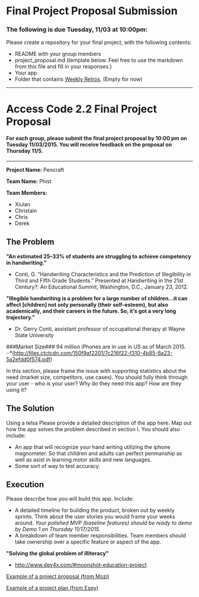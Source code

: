 # Final Project Proposal Submission  

### The following is due Tuesday, 11/03 at 10:00pm:  

Please create a repository for your final project, with the following contents:  
  *  README with your group members  
  *  project_proposal.md (template below. Feel free to use the markdown from this file and fill in your responses.) 
  *  Your app
  *  Folder that contains [Weekly Retros](weekly_retrospective.md). (Empty for now)  

---

# Access Code 2.2 Final Project Proposal

#### For each group, please submit the final project proposal by 10:00 pm on Tuesday 11/03/2015. You will receive feedback on the proposal on Thursday 11/5. 

---
**Project Name:**
Pencraft

**Team Name:**
Phist

**Team Members:**  
- Xiulan
- Christain
- Chris
- Derek


## The Problem 

**"An estimated 25–33% of students are struggling to achieve competency in handwriting."**
- Conti, G. “Handwriting Characteristics and the Prediction of Illegibility in Third and Fifth Grade Students.” Presented at Handwriting in the 21st Century?: An Educational Summit, Washington, D.C., January 23, 2012.

**"Illegible handwriting is a problem for a large number of children…it can affect [children] not only personally (their
self-esteem), but also academically, and their careers in the future. So, it’s got a very long trajectory."**
- Dr. Gerry Conti, assistant professor of occupational therapy at Wayne State University

###Market Size###
94 million iPhones are in use in US as of March 2015.
⋅⋅*(http://files.ctctcdn.com/150f9af2201/7c216f22-f310-4b85-8a23-5a2efdd0f574.pdf)


In this section, please frame the issue with supporting statistics about the need (market size, competitors, use cases). You should fully think through your user - who is your user? Why do they need this app? How are they using it?   

## The Solution 
Using a telsa
Please provide a detailed description of the app here. Map out how the app solves the problem described in section I. You should also include:
  *  An app that will recognize your hand writing utilizing the iphone magnometer.  So that children and adults can perfect penmanship as well as asist in learning motor skills and new languages.
  *  Some sort of way to test accuracy.

## Execution
Please describe how you will build this app. Include: 
  *  A detailed timeline for building the product, broken out by weekly sprints. Think about the user stories you would frame your weeks around. *Your polished MVP (baseline features) should be ready to demo by Demo 1 on Thursday 11/17/2015.*  
  *  A breakdown of team member responsibilities. Team members should take ownership over a specific feature or aspect of the app.  

**"Solving the global problem of illiteracy"**
- http://www.dev4x.com/#moonshot-education-project


[Example of a project proposal (from Mozi)](https://github.com/jaellysbales/access-robot/blob/master/ProjectProposal.md)

[Example of a project plan (from Espy)](https://docs.google.com/spreadsheets/d/1n4XtthaWqkg7YvaTfJZwC9Fc10RKd4JLr4HaUtYAh1c/edit#gid=0)

